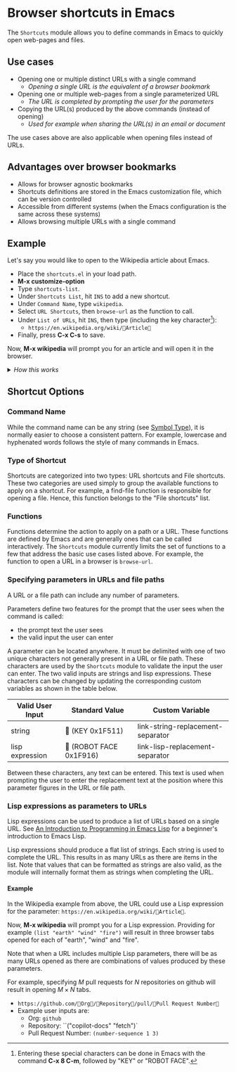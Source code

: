 #  Browser shortcuts in Emacs

The `Shortcuts` module allows you to define commands in Emacs to quickly open web-pages and files.

## Use cases

  * Opening one or multiple distinct URLs with a single command
    * _Opening a single URL is the equivalent of a browser bookmark_
  * Opening one or multiple web-pages from a single parameterized URL
    * _The URL is completed by prompting the user for the parameters_
  * Copying the URL(s) produced by the above commands (instead of opening)
    * _Used for example when sharing the URL(s) in an email or document_

The use cases above are also applicable when opening files instead of URLs.

## Advantages over browser bookmarks

  * Allows for browser agnostic bookmarks
  * Shortcuts definitions are stored in the Emacs customization file, which can be version controlled
  * Accessible from different systems (when the Emacs configuration is the same across these systems)
  * Allows browsing multiple URLs with a single command

## Example

Let's say you would like to open to the Wikipedia article about Emacs.

* Place the `shortcuts.el` in your load path.
* **M-x customize-option**
* Type `shortcuts-list`.
* Under `Shortcuts List`, hit `INS` to add a new shortcut.
* Under `Command Name`, type `wikipedia`.
* Select `URL Shortcuts`, then `browse-url` as the function to call.
* Under `List of URLs`, hit `INS`, then type (including the key character[^1]):
  * `https://en.wikipedia.org/wiki/🔑Article🔑`
* Finally, press **C-x C-s** to save.

Now, **M-x wikipedia** will prompt you for an article and will open it in the browser.


<details>
 <summary> <i>How this works</i> </summary>

When the customize option is saved, the `Shortcuts` module sets the command name `wikipedia` as an [_interactive command_](https://www.gnu.org/software/emacs/manual/html_node/elisp/Defining-Commands.html) that can be called by the user with `M-x`.

Specifically, it defines an interactive command that:

* optionally accepts user input, if the URL contains parameter prompts to complete a URL
* calls the chosen function with this URL.

</details>

[^1]: Entering these special characters can be done in Emacs with the command **C-x 8 C-m**, followed by "KEY" or "ROBOT FACE".


## Shortcut Options

### Command Name

While the command name can be any string (see [Symbol Type](https://www.gnu.org/software/emacs/manual/html_node/elisp/Symbol-Type.html)), it is normally easier to choose a consistent pattern. For example, lowercase and hyphenated words follows the style of many commands in Emacs.

### Type of Shortcut

Shortcuts are categorized into two types: URL shortcuts and File shortcuts. These two categories are used simply to group the available functions to apply on a shortcut. For example, a find-file function is responsible for opening a file. Hence, this function belongs to the "File shortcuts" list.

### Functions

Functions determine the action to apply on a path or a URL. These functions are defined by Emacs and are generally ones that can be called interactively. The `Shortcuts` module currently limits the set of functions to a few that address the basic use cases listed above. For example, the function to open a URL in a browser is `browse-url`.

### Specifying parameters in URLs and file paths

A URL or a file path can include any number of parameters.

Parameters define two features for the prompt that the user sees when the command is called:
  * the prompt text the user sees
  * the valid input the user can enter

A parameter can be located anywhere. It must be delimited with one of two unique characters not generally present in a URL or file path. These characters are used by the `Shortcuts` module to validate the input the user can enter. The two valid inputs are strings and lisp expressions. These characters can be changed by updating the corresponding custom variables as shown in the table below.

| Valid User Input | Standard Value          | Custom Variable                   |
|------------------|-------------------------|-----------------------------------|
| string           | 🔑 (KEY 0x1F511)        | link-string-replacement-separator |
| lisp expression | 🤖 (ROBOT FACE 0x1F916) | link-lisp-replacement-separator   |

Between these characters, any text can be entered. This text is used when prompting the user to enter the replacement text at the position where this parameter figures in the URL or file path.

### Lisp expressions as parameters to URLs

Lisp expressions can be used to produce a list of URLs based on a single URL. See [An Introduction to Programming in Emacs Lisp](https://www.gnu.org/software/emacs/manual/html_node/eintr/index.html) for a beginner's introduction to Emacs Lisp.

Lisp expressions should produce a flat list of strings. Each string is used to complete the URL. This results in as many URLs as there are items in the list. Note that values that can be formatted as strings are also valid, as the module will internally format them as strings when completing the URL.

#### Example

In the Wikipedia example from above, the URL could use a Lisp expression for the parameter: `https://en.wikipedia.org/wiki/🤖Article🤖`.

Now, **M-x wikipedia** will prompt you for a Lisp expression. Providing for example `(list "earth" "wind" "fire")` will result in three browser tabs opened for each of "earth", "wind" and "fire".

Note that when a URL includes multiple Lisp parameters, there will be as many URLs opened as there are combinations of values produced by these parameters.

For example, specifying $M$ pull requests for $N$ repositories on github will result in opening $M \times N$ tabs.
  * `https://github.com/🔑Org🔑/🤖Repository🤖/pull/🤖Pull Request Number🤖`
  * Example user inputs are:
    * Org: `github`
    * Repository: ``("copilot-docs" "fetch")`
    * Pull Request Number: `(number-sequence 1 3)`
